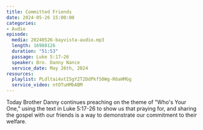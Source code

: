 ```yaml
---
title: Committed Friends
date: 2024-05-26 15:00:00
categories:
- Audio
episode:
  media: 20240526-bayvista-audio.mp3
  length: 16988126
  duration: "51:53"
  passage: Luke 5:17–26
  speaker: Bro. Danny Nance
  service_date: May 26th, 2024
resources:
  playlist: PLdltai4xtI5gY2T2DdPkfS0Wg-R6aHMGg
  service_video: ntOTuHMbABM
---
```

Today Brother Danny continues preaching on the theme of "Who's Your One," using the text in Luke 5:17-26 to show us that praying for, and sharing the gospel with our friends is a way to demonstrate our commitment to their welfare.